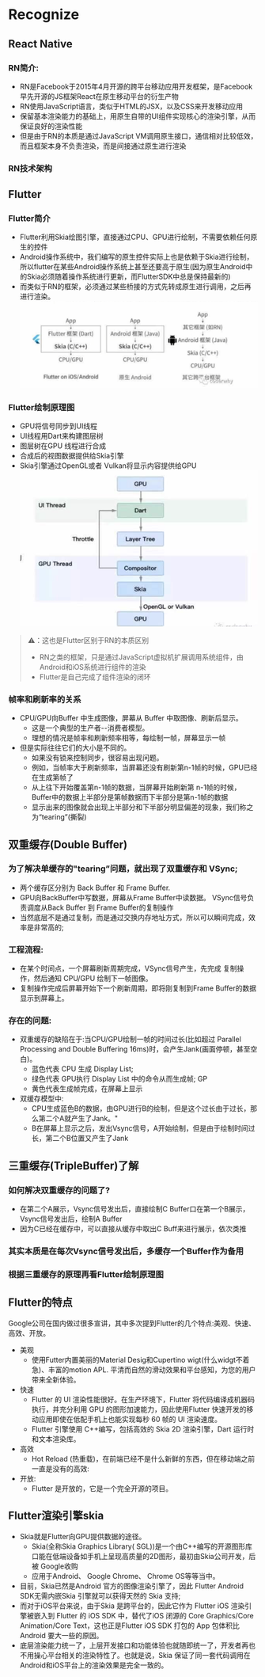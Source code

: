 # Recognize
## React Native
### RN简介:
- RN是Facebook于2015年4月开源的跨平台移动应用开发框架，是Facebook早先开源的JS框架React在原生移动平台的衍生产物
- RN使用JavaScript语言，类似于HTML的JSX，以及CSS来开发移动应用
- 保留基本渲染能力的基础上，用原生自带的UI组件实现核心的渲染引擎，从而保证良好的渲染性能
- 但是由于RN的本质是通过JavaScript VM调用原生接口，通信相对比较低效，而且框架本身不负责渲染，而是间接通过原生进行渲染
### RN技术架构
## Flutter
### Flutter简介
- Flutter利用Skia绘图引擎，直接通过CPU、GPU进行绘制，不需要依赖任何原生的控件
- Android操作系统中，我们编写的原生控件实际上也是依赖于Skia进行绘制，所以flutter在某些Android操作系统上甚至还要高于原生(因为原生Android中的Skia必须随着操作系统进行更新，而FlutterSDK中总是保持最新的)
- 而类似于RN的框架，必须通过某些桥接的方式先转成原生进行调用，之后再进行渲染。
![](./Static/images/flutter-rn.png)
### Flutter绘制原理图
- GPU将信号同步到UI线程
- UI线程用Dart来构建图层树
- 图层树在GPU 线程进行合成
- 合成后的视图数据提供给Skia引擎 
- Skia引擎通过OpenGL或者 Vulkan将显示内容提供给GPU
![](./Static/images/flutter-render.png)
>⚠️：这也是Flutter区别于RN的本质区别
> - RN之类的框架，只是通过JavaScript虚拟机扩展调用系统组件，由Android和iOS系统进行组件的渲染
> - Flutter是自己完成了组件渲染的闭环

### 帧率和刷新率的关系
-  CPU/GPU向Buffer 中生成图像，屏幕从 Buffer 中取图像、刷新后显示。
   - 这是一个典型的生产者--消费者模型。
   - 理想的情况是帧率和刷新频率相等，每绘制一帧，屏幕显示一帧
-  但是实际往往它们的大小是不同的。
   - 如果没有锁来控制同步，很容易出现问题。
   - 例如，当帧率大于刷新频率，当屏幕还没有刷新第n-1帧的时候，GPU已经在生成第帧了
   - 从上往下开始覆盖第n-1帧的数据，当屏幕开始刷新第 n-1帧的时候，Buffer中的数据上半部分是第帧数据而下半部分是第n-1帧的数据
   - 显示出来的图像就会出现上半部分和下半部分明显偏差的现象，我们称之为“tearing”(撕裂)

## 双重缓存(Double Buffer)
### 为了解决单缓存的"tearing”问题，就出现了双重缓存和 VSync;
- 两个缓存区分别为 Back Buffer 和 Frame Buffer.
- GPU向BackBuffer中写数据，屏幕从Frame Buffer中读数据。 VSync信号负责调度从Back Buffer 到 Frame Buffer的复制操作
- 当然底层不是通过复制，而是通过交换内存地址方式，所以可以瞬间完成，效率是非常高的;

### 工程流程:
- 在某个时间点，一个屏幕刷新周期完成，VSync信号产生，先完成
复制操作，然后通知 CPU/GPU 绘制下一帧图像。
- 复制操作完成后屏幕开始下一个刷新周期，即将刚复制到Frame Buffer的数据显示到屏幕上。
### 存在的问题:
- 双重缓存的缺陷在于:当CPU/GPU绘制一帧的时间过长(比如超过
 Parallel Processing and Double Buffering
16ms)时，会产生Jank(画面停顿，甚至空白)。
  - 蓝色代表 CPU 生成 Display List;
  - 绿色代表 GPU执行 Display List 中的命令从而生成帧;  GP
  - 黄色代表生成帧完成，在屏幕上显示
- 双缓存模型中:
  - CPU生成蓝色B的数据，由GPU进行B的绘制，但是这个过长由于过长，那么第二个A就产生了Jank。"
  - B在屏幕上显示之后，发出Vsync信号，A开始绘制，但是由于绘制时间过长，第二个B位置又产生了Jank

## 三重缓存(TripleBuffer)了解
### 如何解决双重缓存的问题了?  
- 在第二个A展示，Vsync信号发出后，直接绘制C Buffer口在第一个B展示，Vsync信号发出后，绘制A Buffer
- 因为C已经在缓存中，可以直接从缓存中取出C Buff来进行展示，依次类推  
### 其实本质是在每次Vsync信号发出后，多缓存一个Buffer作为备用

### 根据三重缓存的原理再看Flutter绘制原理图

## Flutter的特点
Google公司在国内做过很多宣讲，其中多次提到Flutter的几个特点:美观、快速、高效、开放。
- 美观
  - 使用Futter内置美丽的Material Desig和Cupertino wigt(什么widgt不着急)、丰富的motion APL. 平清而自然的滑动效果和平台感知，为您的用户带来全新体验。
- 快速
  - Flutter 的 UI 渲染性能很好。在生产环境下，Flutter 将代码编译成机器码执行，并充分利用 GPU 的图形加速能力，因此使用Flutter 快速开发的移动应用即使在低配手机上也能实现每秒 60 帧的 UI 渲染速度。
  - Flutter 引擎使用 C++编写，包括高效的 Skia 2D 渲染引擎，Dart 运行时和文本渲染库。
- 高效
  - Hot Reload (热重载)，在前端已经不是什么新鲜的东西，但在移动端之前一直是没有的高效:
- 开放:
  - Flutter 是开放的，它是一个完全开源的项目。

## Flutter渲染引擎skia
- Skia就是Flutter向GPU提供数据的途径。
  - Skia(全称Skia Graphics Library( SGL))是一个由C++编写的开源图形库口能在低端设备如手机上呈现高质量的2D图形，最初由Skia公司开发，后被 Google收购
  - 应用于Android、 Google Chrome、 Chrome OS等等当中。
- 目前，Skia已然是Android 官方的图像渲染引擎了，因此 Flutter Android SDK无需内嵌Skia 引擎就可以获得天然的 Skia 支持;
- 而对于iOS平台来说，由于Skia 是跨平台的，因此它作为 Flutter iOS 渲染引擎被嵌入到 Flutter 的 iOS SDK 中，替代了iOS 闭源的 Core Graphics/Core Animation/Core Text，这也正是Flutter iOS SDK 打包的 App 包体积比 Android 要大一些的原因。
- 底层渲染能力统一了，上层开发接口和功能体验也就随即统一了，开发者再也不用操心平台相关的渲染特性了。也就是说，Skia 保证了同一套代码调用在 Android和iOS平台上的渲染效果是完全一致的。







